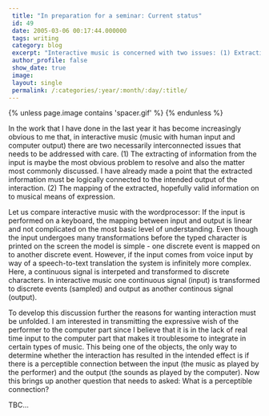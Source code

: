 ```yaml
---
 title: "In preparation for a seminar: Current status"
 id: 49
 date: 2005-03-06 00:17:44.000000
 tags: writing
 category: blog
 excerpt: "Interactive music is concerned with two issues: (1) Extracting valid information from input and (2) mapping this input in a meaningful way...."
 author_profile: false
 show_date: true
 image: 
 layout: single
 permalink: /:categories/:year/:month/:day/:title/
---
```

{% unless page.image contains 'spacer.gif' %}
{% endunless %}

In the work that I have done in the last year it has become increasingly obvious to me that, in interactive music (music with human input and computer output) there are two necessarily interconnected issues that needs to be addressed with care. (1) The extracting of information from the input is maybe the most obvious problem to resolve and also the matter most commonly discussed. I have already made a point that the extracted information must be logically connected to the intended output of the interaction. (2) The mapping of the extracted, hopefully valid information on to musical means of expression.


Let us compare interactive music with the wordprocessor: If the input is performed on a keyboard, the mapping between input and output is linear and not complicated on the most basic level of understanding. Even though the input undergoes many transformations before the typed character is printed on the screen the model is simple - one discrete event is mapped on to another discrete event. However, if the input comes from voice input by way of a speech-to-text translation the system is infinitely more complex. Here, a continuous signal is interpeted and transformed to discrete characters. In interactive music one continuous signal (input) is transformed to discrete events (sampled) and output as another continous signal (output).


To develop this discussion further the reasons for wanting interaction must be unfolded. I am interested in transmitting the expressive wish of the performer to the computer part since I believe that it is in the lack of real time input to the computer part that makes it troublesome to integrate in certain types of music. This being one of the objects, the only way to determine whether the interaction has resulted in the intended effect is if there is a perceptible connection between the input (the music as played by the performer) and the output (the sounds as played by the computer). Now this brings up another question that needs to asked: What is a perceptible connection?


TBC...
